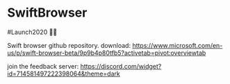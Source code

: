 # SwiftBrowser 
#Launch2020 🐱‍🏍


Swift browser github repository. download: https://www.microsoft.com/en-us/p/swift-browser-beta/9p9b4p80tfb5?activetab=pivot:overviewtab



join the feedback server: https://discord.com/widget?id=714581497222398064&theme=dark
